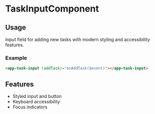 # TaskInputComponent

## Usage

Input field for adding new tasks with modern styling and accessibility features.

### Example
```html
<app-task-input (addTask)="onAddTask($event)"></app-task-input>
```

## Features
- Styled input and button
- Keyboard accessibility
- Focus indicators
